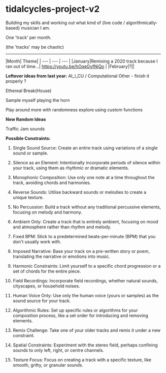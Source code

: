 # tidalcycles-project-v2

Building my skills and working out what kind of (live code / algorithmically-based) musician I am.

One 'track' per month.



(the 'tracks' may be chaotic)

---

|Month| Theme|
| --- | --- | --- |
|January|Remixing a 2020 track because I ran out of time...| <https://youtu.be/hOqeGyfNjQo> |
|February|?||

**Leftover ideas from last year:**
AI_I_CU / Computational Other - finish it properly ?

Ethereal Break(House)

Sample myself playing the horn

Play around more with randomness
explore using custom functions

**New Random Ideas**

Traffic Jam sounds

**Possible Constraints:**

1. Single Sound Source: Create an entire track using variations of a single sound or sample.

2. Silence as an Element: Intentionally incorporate periods of silence within your track, using them as rhythmic or dramatic elements.

3. Monophonic Composition: Use only one note at a time throughout the track, avoiding chords and harmonies.

4. Reverse Sounds: Utilise backward sounds or melodies to create a unique texture.

5. No Percussion: Build a track without any traditional percussive elements, focusing on melody and harmony.

6. Ambient Only: Create a track that is entirely ambient, focusing on mood and atmosphere rather than rhythm and melody.

7. Fixed BPM: Stick to a predetermined beats-per-minute (BPM) that you don't usually work with.

8. Imposed Narrative: Base your track on a pre-written story or poem, translating the narrative or emotions into music.

9. Harmonic Constraints: Limit yourself to a specific chord progression or a set of chords for the entire piece.

10. Field Recordings: Incorporate field recordings, whether natural sounds, cityscapes, or household noises.

11. Human Voice Only: Use only the human voice (yours or samples) as the sound source for your track.

12. Algorithmic Rules: Set up specific rules or algorithms for your composition process, like a set order for introducing and removing elements.

13. Remix Challenge: Take one of your older tracks and remix it under a new constraint.

14. Spatial Constraints: Experiment with the stereo field, perhaps confining sounds to only left, right, or centre channels.

15. Texture Focus: Focus on creating a track with a specific texture, like smooth, gritty, or granular sounds.
